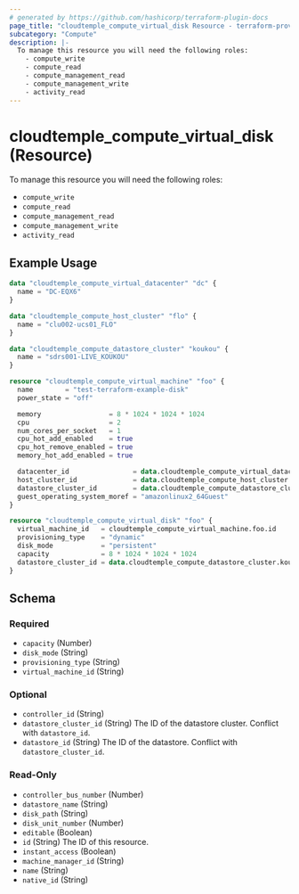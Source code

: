 ```yaml
---
# generated by https://github.com/hashicorp/terraform-plugin-docs
page_title: "cloudtemple_compute_virtual_disk Resource - terraform-provider-cloudtemple"
subcategory: "Compute"
description: |-
  To manage this resource you will need the following roles:
    - compute_write
    - compute_read
    - compute_management_read
    - compute_management_write
    - activity_read
---
```


# cloudtemple_compute_virtual_disk (Resource)

To manage this resource you will need the following roles:
  - `compute_write`
  - `compute_read`
  - `compute_management_read`
  - `compute_management_write`
  - `activity_read`

## Example Usage

```terraform
data "cloudtemple_compute_virtual_datacenter" "dc" {
  name = "DC-EQX6"
}

data "cloudtemple_compute_host_cluster" "flo" {
  name = "clu002-ucs01_FLO"
}

data "cloudtemple_compute_datastore_cluster" "koukou" {
  name = "sdrs001-LIVE_KOUKOU"
}

resource "cloudtemple_compute_virtual_machine" "foo" {
  name        = "test-terraform-example-disk"
  power_state = "off"

  memory                 = 8 * 1024 * 1024 * 1024
  cpu                    = 2
  num_cores_per_socket   = 1
  cpu_hot_add_enabled    = true
  cpu_hot_remove_enabled = true
  memory_hot_add_enabled = true

  datacenter_id                = data.cloudtemple_compute_virtual_datacenter.dc.id
  host_cluster_id              = data.cloudtemple_compute_host_cluster.flo.id
  datastore_cluster_id         = data.cloudtemple_compute_datastore_cluster.koukou.id
  guest_operating_system_moref = "amazonlinux2_64Guest"
}

resource "cloudtemple_compute_virtual_disk" "foo" {
  virtual_machine_id   = cloudtemple_compute_virtual_machine.foo.id
  provisioning_type    = "dynamic"
  disk_mode            = "persistent"
  capacity             = 8 * 1024 * 1024 * 1024
  datastore_cluster_id = data.cloudtemple_compute_datastore_cluster.koukou.id
}
```

<!-- schema generated by tfplugindocs -->
## Schema

### Required

- `capacity` (Number)
- `disk_mode` (String)
- `provisioning_type` (String)
- `virtual_machine_id` (String)

### Optional

- `controller_id` (String)
- `datastore_cluster_id` (String) The ID of the datastore cluster. Conflict with `datastore_id`.
- `datastore_id` (String) The ID of the datastore. Conflict with `datastore_cluster_id`.

### Read-Only

- `controller_bus_number` (Number)
- `datastore_name` (String)
- `disk_path` (String)
- `disk_unit_number` (Number)
- `editable` (Boolean)
- `id` (String) The ID of this resource.
- `instant_access` (Boolean)
- `machine_manager_id` (String)
- `name` (String)
- `native_id` (String)


